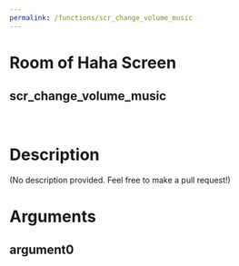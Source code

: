 ```yaml
---
permalink: /functions/scr_change_volume_music
---
```

# Room of Haha Screen  
## scr_change_volume_music  
&nbsp;  
# Description  
(No description provided. Feel free to make a pull request!) 
&nbsp;  
# Arguments
## argument0

&nbsp;  


